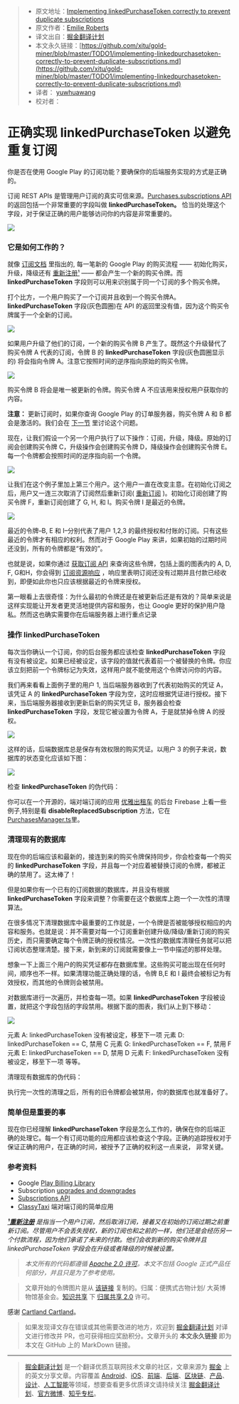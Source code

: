 > * 原文地址：[Implementing linkedPurchaseToken correctly to prevent duplicate subscriptions](https://medium.com/androiddevelopers/implementing-linkedpurchasetoken-correctly-to-prevent-duplicate-subscriptions-82dfbf7167da)
> * 原文作者：[Emilie Roberts](https://medium.com/@emilieroberts?source=post_header_lockup)
> * 译文出自：[掘金翻译计划](https://github.com/xitu/gold-miner)
> * 本文永久链接：[https://github.com/xitu/gold-miner/blob/master/TODO1/implementing-linkedpurchasetoken-correctly-to-prevent-duplicate-subscriptions.md](https://github.com/xitu/gold-miner/blob/master/TODO1/implementing-linkedpurchasetoken-correctly-to-prevent-duplicate-subscriptions.md)
> * 译者： [yuwhuawang](https://github.com/yuwhuawang)
> * 校对者：

# 正确实现 linkedPurchaseToken 以避免重复订阅

你是否在使用 Google Play 的订阅功能？要确保你的后端服务实现的方式是正确的。

订阅 REST APIs 是管理用户订阅的真实可信来源。[Purchases.subscriptions API](https://developers.google.com/android-publisher/api-ref/purchases/subscriptions#resource) 的返回包括一个非常重要的字段叫做 **linkedPurchaseToken。** 恰当的处理这个字段，对于保证正确的用户能够访问你的内容是非常重要的。

![](https://cdn-images-1.medium.com/max/800/1*akzNIZFqfp7xMmv2DYSlVA.jpeg)

### 它是如何工作的？

就像 [订阅文档](https://developer.android.com/google/play/billing/billing_subscriptions#Allow-upgrade) 里指出的, 每一笔新的 Google Play 的购买流程 —— 初始化购买， 升级，降级还有 [重新注册¹](#eb81) —— 都会产生一个新的购买令牌。而 **linkedPurchaseToken** 字段则可以用来识别属于同一个订阅的多个购买令牌。

打个比方，一个用户购买了一个订阅并且收到一个购买令牌A。**linkedPurchaseToken** 字段(灰色圆圈)在 API 的返回里没有值，因为这个购买令牌属于一个全新的订阅。

![](https://cdn-images-1.medium.com/max/800/1*GRrs01R-tlUNxzDGnQqGSw.png)

如果用户升级了他们的订阅，一个新的购买令牌 B 产生了。既然这个升级替代了购买令牌 A 代表的订阅，令牌 B 的 **linkedPurchaseToken** 字段(灰色圆圈显示的) 将会指向令牌 A。注意它按照时间的逆序指向原始的购买令牌。

![](https://cdn-images-1.medium.com/max/800/1*TeEsm7UtgRWQbgDizGEIjQ.png)

购买令牌 B 将会是唯一被更新的令牌。购买令牌 A 不应该用来授权用户获取你的内容。

**注意：** 更新订阅时，如果你查询 Google Play 的订单服务器，购买令牌 A 和 B 都会是激活的。我们会在 [下一节](#14e4) 里讨论这个问题。

现在，让我们假设一个另一个用户执行了以下操作：订阅，升级，降级。原始的订阅会创建购买令牌 C，升级操作会创建购买令牌 D，降级操作会创建购买令牌 E。每一个令牌都会按照时间的逆序指向前一个令牌。

![](https://cdn-images-1.medium.com/max/800/1*T_m70ZdZp_PINQW4WFGmow.png)

让我们在这个例子里加上第三个用户。这个用户一直在改变主意。在初始化订阅之后，用户又一连三次取消了订阅然后重新订阅( [重新订阅](#eb81) )。初始化订阅创建了购买令牌 F，重新订阅创建了 G, H, 和 I。购买令牌 I 是最近的令牌。

![](https://cdn-images-1.medium.com/max/800/1*PXSvlU_mV6F3DbZmm2Pb_w.png)

最近的令牌–B, E 和 I–分别代表了用户 1,2,3 的最终授权和付账的订阅。只有这些最近的令牌才有相应的权利。然而对于 Google Play 来讲，如果初始的过期时间还没到，所有的令牌都是“有效的”。

也就是说，如果你通过 [获取订阅 API](https://developers.google.com/android-publisher/api-ref/purchases/subscriptions/get#response) 来查询这些令牌，包括上面的图表内的 A, D, F, G和H，你会得到 [订阅资源响应](https://developers.google.com/android-publisher/api-ref/purchases/subscriptions#resource) ，响应里表明订阅还没有过期并且付款已经收到，即便如此你也只应该根据最近的令牌来授权。

第一眼看上去很奇怪：为什么最初的令牌还是在被更新后还是有效的？简单来说是这样实现能让开发者更灵活地提供内容和服务，也让 Google 更好的保护用户隐私。然而这也确实需要你在后端服务器上进行重点记录

### 操作 linkedPurchaseToken

每次当你确认一个订阅，你的后台服务都应该检查 **linkedPurchaseToken** 字段有没有被设定。如果已经被设定，该字段的值就代表着前一个被替换的令牌。你应该立刻把前一个令牌标记为失效，这样用户就不能使用这个令牌访问你的内容。

我们再来看看上面例子里的用户 1, 当后端服务器收到了代表初始购买的凭证 A，该凭证 A 的 **linkedPurchaseToken** 字段为空，这时应根据凭证进行授权。接下来，当后端服务器接收到更新后新的购买凭证 B，服务器会检查 **linkedPurchaseToken** 字段，发现它被设置为令牌 A，于是就禁掉令牌 A 的授权。

![](https://cdn-images-1.medium.com/max/800/1*AelIWEUip7r0BfdTrYwnMQ.png)

这样的话，后端数据库总是保存有效权限的购买凭证。以用户 3 的例子来说，数据库的状态变化应该如下图：

![](https://cdn-images-1.medium.com/max/800/1*ZnPLMmL6oAeLtYX-OBtEgw.png)

检查 **linkedPurchaseToken** 的伪代码：

你可以在一个开源的，端对端订阅的应用 [优雅出租车](https://github.com/googlesamples/android-play-billing/tree/master/ClassyTaxi) 的后台 Firebase 上看一些例子,特别是看 **disableReplacedSubscription** 方法，它在[PurchasesManager.ts](https://github.com/googlesamples/android-play-billing/blob/5415f5563d5aeaf3f0e7e4457f826de9bf12a590/ClassyTaxi/firebase/server/src/play-billing/PurchasesManager.ts#L163)里。

### 清理现有的数据库

现在你的后端应该和最新的，接连到来的购买令牌保持同步，你会检查每一个购买的 **linkedPurchaseToken** 字段，并且每一个对应着被替换订阅的令牌，都被正确的禁用了。这太棒了！

但是如果你有一个已有的订阅数据的数据库，并且没有根据 **linkedPurchaseToken** 字段来调整？你需要在这个数据库上跑一个一次性的清理算法。

在很多情况下清理数据库中最重要的工作就是，一个令牌是否被能够授权相应的内容和服务。也就是说：并不需要对每一个订阅重新创建升级/降级/重新订阅的购买历史，而只需要确定每个令牌正确的授权情况。一次性的数据库清理任务就可以把订阅状态整理清楚。接下来，新到来的订阅就需要像上一节中描述的那样处理。

想象一下上面三个用户的购买凭证都存在数据库里。这些购买可能出现在任何时间，顺序也不一样。如果清理功能正确处理的话，令牌 B,E 和 I 最终会被标记为有效授权，而其他的令牌则会被禁用。

对数据库进行一次遍历，并检查每一项。如果 **linkedPurchaseToken** 字段被设置，就把这个字段包括的字段禁用。根据下面的图表，我们从上到下移动：

![](https://cdn-images-1.medium.com/max/800/1*vl8exBJCC-F-dKcE9hSmFg.png)

元素 A: linkedPurchaseToken 没有被设定，移至下一项
元素 D: linkedPurchaseToken == C, 禁用 C
元素 G: linkedPurchaseToken == F, 禁用 F
元素 E: linkedPurchaseToken == D, 禁用 D
元素 F: linkedPurchaseToken 没有被设定，移至下一项
等等。

清理现有数据库的伪代码：

执行完一次性的清理之后，所有的旧令牌都会被禁用，你的数据库也就准备好了。

### 简单但是重要的事

现在你已经理解 **linkedPurchaseToken** 字段是怎么工作的，确保在你的后端正确的处理它。每一个有订阅功能的应用都应该检查这个字段。正确的追踪授权对于保证正确的用户，在正确的时间，被授予了正确的权利这一点来说， 非常关键。

### 参考资料

*   Google [Play Billing Library](https://developer.android.com/google/play/billing/billing_library_overview)
*   Subscription [upgrades and downgrades](https://developer.android.com/google/play/billing/billing_subscriptions#Allow-upgrade)
*   [Subscriptions API](https://developers.google.com/android-publisher/api-ref/purchases/subscriptions#resource)
*   [ClassyTaxi](https://github.com/googlesamples/android-play-billing/tree/master/ClassyTaxi) 端对端订阅的简单应用

[**_¹重新注册_**](#895f) _是指当一个用户订阅，然后取消订阅，接着又在初始的订阅过期之前重新订阅。尽管用户不会丢失授权，新的订阅也和之前的一样，他们还是会经历另一个付款流程，因为他们承诺了未来的付款。他们会收到新的购买令牌并且 linkedPurchaseToken 字段会在升级或者降级的时候被设置。_

> _本文所有的代码都遵循_ [_Apache 2.0 许可_](https://www.apache.org/licenses/LICENSE-2.0)_。本文不包括 Google 正式产品任何部分，并且只是为了参考使用。_

> 文章开始的令牌图片是从 [该链接](https://commons.wikimedia.org/wiki/File:French_revolutionary_shop_token_%28FindID_530752%29.jpg) 复制的。归属：便携式古物计划/ 大英博物馆基金会。[知识共享](https://en.wikipedia.org/wiki/en:Creative_Commons "w:en:Creative Commons") 下 [归属共享 2.0](https://creativecommons.org/licenses/by-sa/2.0/deed.en) 许可。

感谢 [Cartland Cartland](https://medium.com/@cartland_88360?source=post_page)。

> 如果发现译文存在错误或其他需要改进的地方，欢迎到 [掘金翻译计划](https://github.com/xitu/gold-miner) 对译文进行修改并 PR，也可获得相应奖励积分。文章开头的 **本文永久链接** 即为本文在 GitHub 上的 MarkDown 链接。


---

> [掘金翻译计划](https://github.com/xitu/gold-miner) 是一个翻译优质互联网技术文章的社区，文章来源为 [掘金](https://juejin.im) 上的英文分享文章。内容覆盖 [Android](https://github.com/xitu/gold-miner#android)、[iOS](https://github.com/xitu/gold-miner#ios)、[前端](https://github.com/xitu/gold-miner#前端)、[后端](https://github.com/xitu/gold-miner#后端)、[区块链](https://github.com/xitu/gold-miner#区块链)、[产品](https://github.com/xitu/gold-miner#产品)、[设计](https://github.com/xitu/gold-miner#设计)、[人工智能](https://github.com/xitu/gold-miner#人工智能)等领域，想要查看更多优质译文请持续关注 [掘金翻译计划](https://github.com/xitu/gold-miner)、[官方微博](http://weibo.com/juejinfanyi)、[知乎专栏](https://zhuanlan.zhihu.com/juejinfanyi)。
